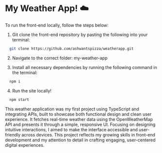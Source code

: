 # My Weather App! ☁️

To run the front-end locally, follow the steps below:

1. Git clone the front-end repository by pasting the following into your terminal:

```bash
  git clone https://github.com/ashwantspizza/weatherapp.git
```

2. Navigate to the correct folder: my-weather-app

3. Install all necessary dependencies by running the following command in the terminal:

```bash
  npm i
```
4. Run the site locally!

```bash
  npm start
```

This weather application was my first project using TypeScript and integrating APIs, built to showcase both functional design and clean user experience. It fetches real-time weather data using the OpenWeatherMap API and presents it through a simple, responsive UI. Focusing on designing intuitive interactions, I aimed to make the interface accessible and user-friendly across devices. This project reflects my growing skills in front-end development and my attention to detail in crafting engaging, user-centered digital experiences.
